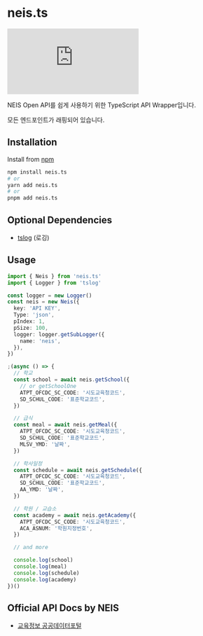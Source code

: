 # neis.ts

![License](https://img.shields.io/github/license/star0202/neis.ts?style=flat-square)

NEIS Open API를 쉽게 사용하기 위한 TypeScript API Wrapper입니다.

모든 엔드포인트가 래핑되어 있습니다.

## Installation

Install from [npm](https://www.npmjs.com/package/neis.ts)

```bash
npm install neis.ts
# or
yarn add neis.ts
# or
pnpm add neis.ts
```

## Optional Dependencies

- [tslog](https://www.npmjs.com/package/tslog) (로깅)

## Usage

```ts
import { Neis } from 'neis.ts'
import { Logger } from 'tslog'

const logger = new Logger()
const neis = new Neis({
  key: 'API KEY',
  Type: 'json',
  pIndex: 1,
  pSize: 100,
  logger: logger.getSubLogger({
    name: 'neis',
  }),
})

;(async () => {
  // 학교
  const school = await neis.getSchool({
    // or getSchoolOne
    ATPT_OFCDC_SC_CODE: '시도교육청코드',
    SD_SCHUL_CODE: '표준학교코드',
  })

  // 급식
  const meal = await neis.getMeal({
    ATPT_OFCDC_SC_CODE: '시도교육청코드',
    SD_SCHUL_CODE: '표준학교코드',
    MLSV_YMD: '날짜',
  })

  // 학사일정
  const schedule = await neis.getSchedule({
    ATPT_OFCDC_SC_CODE: '시도교육청코드',
    SD_SCHUL_CODE: '표준학교코드',
    AA_YMD: '날짜',
  })

  // 학원 / 교습소
  const academy = await neis.getAcademy({
    ATPT_OFCDC_SC_CODE: '시도교육청코드',
    ACA_ASNUM: '학원지정번호',
  })

  // and more

  console.log(school)
  console.log(meal)
  console.log(schedule)
  console.log(academy)
})()
```

## Official API Docs by NEIS

- [교육정보 공공데이터포털](https://open.neis.go.kr/portal/guide/apiIntroPage.do)
